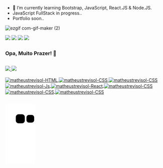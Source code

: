 - 🌱 I’m currently learning Bootstrap, JavaScript, React.JS & Node.JS.
- JavaScript FullStack in progress..
- Portfolio soon..

![ezgif com-gif-maker (2)](https://user-images.githubusercontent.com/78828471/131384090-fcd6c2c3-ac79-47a2-aaa1-c330a67c91bf.gif)

<div> 
  <a href="https://instagram.com/matheusm.trevisol" target="_blank"><img src="https://img.shields.io/badge/-Instagram-%23E4405F?style=for-the-badge&logo=instagram&logoColor=white" target="_blank"></a>
 <a href="" target="_blank"><img src="https://img.shields.io/badge/Discord-7289DA?style=for-the-badge&logo=discord&logoColor=white" target="_blank"></a> 
  <a href = "mailto:matheusm.trevisol@gmail.com"><img src="https://img.shields.io/badge/-Gmail-%23333?style=for-the-badge&logo=gmail&logoColor=white" target="_blank"></a>
  <a href="https://www.linkedin.com/in/matheus-trevisol-58aa6b201" target="_blank"><img src="https://img.shields.io/badge/-LinkedIn-%230077B5?style=for-the-badge&logo=linkedin&logoColor=white" target="_blank"></a>

##

### Opa, Muito Prazer! 👋
 
 ##

 <div>
  <a href="https://github.com/matheustrevisol">
  <img height="180em" src="https://github-readme-stats.vercel.app/api?username=matheustrevisol&show_icons=true&theme=dracula&include_all_commits=true&count_private=true"/>
  <img height="180em" src="https://github-readme-stats.vercel.app/api/top-langs/?username=matheustrevisol&layout=compact&langs_count=7&theme=dracula"/>
</div>

<div style="display: inline_block"><br>
   <img align="center" alt="matheustrevisol-HTML" height="40" width="80" src="https://img.shields.io/badge/HTML-239120?style=for-the-badge&logo=html5&logoColor=white">
  <img align="center" alt="matheustrevisol-CSS" height="40" width="80" src="https://img.shields.io/badge/CSS-239120?&style=for-the-badge&logo=css3&logoColor=white">
  <img align="center" alt="matheustrevisol-CSS" height="40" width="80" src="https://img.shields.io/badge/Bootstrap-563D7C?style=for-the-badge&logo=bootstrap&logoColor=white">
  <img align="center" alt="matheustrevisol-Js" height="40" width="80" src="https://img.shields.io/badge/JavaScript-323330?style=for-the-badge&logo=javascript&logoColor=F7DF1E">
  <img align="center" alt="matheustrevisol-React" height="40" width="80" src="https://img.shields.io/badge/React-20232A?style=for-the-badge&logo=react&logoColor=61DAFB">
   <img align="center" alt="matheustrevisol-CSS" height="40" width="80" src="https://img.shields.io/badge/Node.js-43853D?style=for-the-badge&logo=node.js&logoColor=white"> 
  <img align="center" alt="matheustrevisol-CSS" height="40" width="80" src="https://img.shields.io/badge/Flutter-02569B?style=for-the-badge&logo=flutter&logoColor=white">
  <img align="center" alt="matheustrevisol-CSS" height="40" width="80" src="https://img.shields.io/badge/Dart-0175C2?style=for-the-badge&logo=dart&logoColor=white">
</div>
  
  ##
 
  ![Snake animation](https://github.com/rafaballerini/rafaballerini/blob/output/github-contribution-grid-snake.svg)
 
</div>
